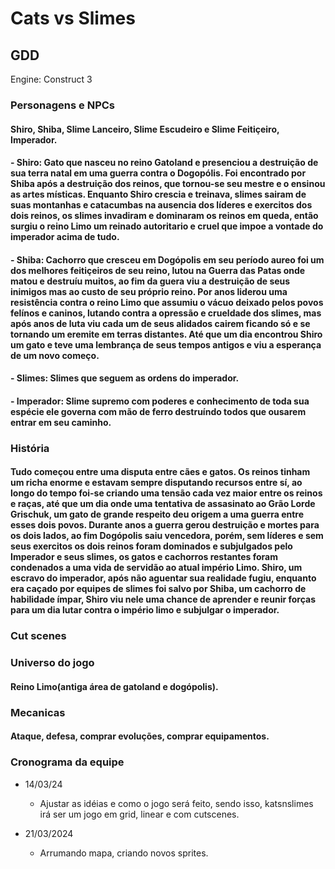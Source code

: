 # Cats vs Slimes #

## GDD #

Engine: Construct 3

### Personagens e NPCs ###

#### Shiro, Shiba, Slime Lanceiro, Slime Escudeiro e Slime Feitiçeiro, Imperador. ####

#### - Shiro: Gato que nasceu no reino Gatoland e presenciou a destruição de sua terra natal em uma guerra contra o Dogopólis. Foi encontrado por Shiba após a destruição dos reinos, que tornou-se seu mestre e o ensinou as artes místicas. Enquanto Shiro crescia e treinava, slimes sairam de suas montanhas e catacumbas na ausencia dos líderes e exercitos dos dois reinos, os slimes invadiram e dominaram os reinos em queda, então surgiu o reino Limo um reinado autoritario e cruel que impoe a vontade do imperador acima de tudo. ####

#### - Shiba: Cachorro que cresceu em Dogópolis em seu período aureo foi um dos melhores feitiçeiros de seu reino, lutou na Guerra das Patas onde matou e destruíu muitos, ao fim da guera viu a destruição de seus inimigos mas ao custo de seu próprio reino. Por anos liderou uma resistência contra o reino Limo que assumiu o vácuo deixado pelos povos felínos e caninos, lutando contra a opressão e crueldade dos slimes, mas após anos de luta viu cada um de seus alidados cairem ficando só e se tornando um eremite em terras distantes. Até que um dia encontrou Shiro um gato e teve uma lembrança de seus tempos antigos e viu a esperança de um novo começo. ####

#### - Slimes: Slimes que seguem as ordens do imperador. ####

#### - Imperador: Slime supremo com poderes e conhecimento de toda sua espécie ele governa com mão de ferro destruíndo todos que ousarem entrar em seu caminho. ####

<!-- Especificaçôes dos personagens e NPCs aqui -->

### História ###

#### Tudo começou entre uma disputa entre cães e gatos. Os reinos tinham um richa enorme e estavam sempre disputando recursos entre sí, ao longo do tempo foi-se criando uma tensão cada vez maior entre os reinos e raças, até que um dia onde uma tentativa de assasinato ao Grão Lorde Grischuk, um gato de grande respeito deu origem a uma guerra entre esses dois povos. Durante anos a guerra gerou destruição e mortes para os dois lados, ao fim Dogópolis saiu vencedora, porém, sem líderes e sem seus exercitos os dois reinos foram dominados e subjulgados pelo Imperador e seus slimes, os gatos e cachorros restantes foram condenados a uma vida de servidão ao atual império Limo. Shiro, um escravo do imperador, após não aguentar sua realidade fugiu, enquanto era caçado por equipes de slimes foi salvo por Shiba, um cachorro de habilidade ímpar, Shiro viu nele uma chance de aprender e reunir forças para um dia lutar contra o império limo e subjulgar o imperador. ####

### Cut scenes ###

<!-- cut scenes -->

### Universo do jogo ###

#### Reino Limo(antiga área de gatoland e dogópolis). ####

### Mecanicas ###

#### Ataque, defesa, comprar evoluções, comprar equipamentos.
<!-- coisas como ataques de certos personagens, movimentação, etc -->

### Cronograma da equipe ###

<!-- coisas como: semana que vem fazer mais sprites, dia tal adicionar tal mecanica, etc -->

  - 14/03/24
    - Ajustar as idéias e como o jogo será feito, sendo isso, katsnslimes irá ser um jogo em grid, linear e com cutscenes.
     
  - 21/03/2024
    - Arrumando mapa, criando novos sprites.